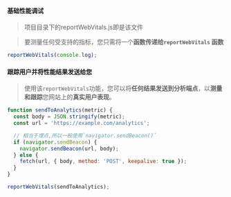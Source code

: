 #### 基础性能调试

> 项目目录下的reportWebVitals.js即是该文件

> 要测量任何受支持的指标，您只需将一个**函数传递给`reportWebVitals` 函数**

```js
reportWebVitals(console.log);
```

#### 跟踪用户并将性能结果发送给您

> 使用该`reportWebVitals`功能，您可以将**任何结果发送到分析端点**，以**测量和跟踪**您网站上的**真实用户表现**。

```js
function sendToAnalytics(metric) {
  const body = JSON.stringify(metric);
  const url = 'https://example.com/analytics';

  // 相当于埋点,所以一般使用`navigator.sendBeacon()`
  if (navigator.sendBeacon) {
    navigator.sendBeacon(url, body);
  } else {
    fetch(url, { body, method: 'POST', keepalive: true });
  }
}

reportWebVitals(sendToAnalytics);
```

